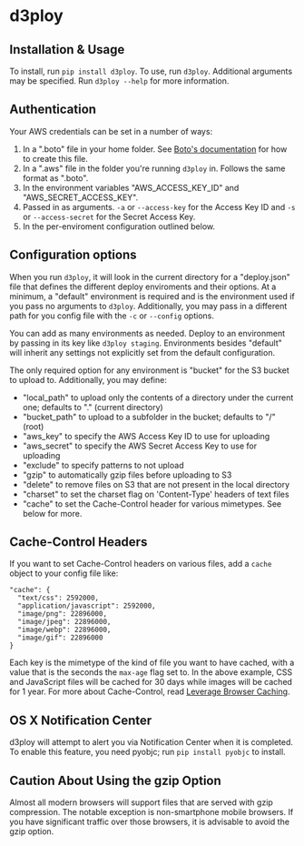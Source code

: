 # d3ploy

## Installation & Usage

To install, run `pip install d3ploy`.
To use, run `d3ploy`. Additional arguments may be specified. Run `d3ploy --help` for more information.

## Authentication

Your AWS credentials can be set in a number of ways:

1. In a ".boto" file in your home folder. See [Boto's documentation](http://docs.pythonboto.org/en/latest/boto_config_tut.html) for how to create this file.
2. In a ".aws" file in the folder you're running `d3ploy` in. Follows the same format as ".boto".
3. In the environment variables "AWS_ACCESS_KEY_ID" and "AWS_SECRET_ACCESS_KEY".
4. Passed in as arguments. `-a` or `--access-key` for the Access Key ID and `-s` or `--access-secret` for the Secret Access Key.
5. In the per-enviroment configuration outlined below.

## Configuration options

When you run `d3ploy`, it will look in the current directory for a "deploy.json" file that defines the different deploy enviroments and their options. At a minimum, a "default" environment is required and is the environment used if you pass no arguments to `d3ploy`. Additionally, you may pass in a different path for you config file with the `-c` or `--config` options.

You can add as many environments as needed. Deploy to an environment by passing in its key like `d3ploy staging`. Environments besides "default" will inherit any settings not explicitly set from the default configuration.

The only required option for any environment is "bucket" for the S3 bucket to upload to. Additionally, you may define:

* "local_path" to upload only the contents of a directory under the current one; defaults to "." (current directory)
* "bucket_path" to upload to a subfolder in the bucket; defaults to "/" (root)
* "aws_key" to specify the AWS Access Key ID to use for uploading
* "aws_secret" to specify the AWS Secret Access Key to use for uploading
* "exclude" to specify patterns to not upload
* "gzip" to automatically gzip files before uploading to S3
* "delete" to remove files on S3 that are not present in the local directory
* "charset" to set the charset flag on 'Content-Type' headers of text files
* "cache" to set the Cache-Control header for various mimetypes. See below for more.

## Cache-Control Headers

If you want to set Cache-Control headers on various files, add a `cache` object to your config file like:

```
"cache": {
  "text/css": 2592000,
  "application/javascript": 2592000,
  "image/png": 22896000,
  "image/jpeg": 22896000,
  "image/webp": 22896000,
  "image/gif": 22896000
} 
```

Each key is the mimetype of the kind of file you want to have cached, with a value that is the seconds the `max-age` flag set to. In the above example, CSS and JavaScript files will be cached for 30 days while images will be cached for 1 year. For more about Cache-Control, read [Leverage Browser Caching](https://developers.google.com/speed/docs/insights/LeverageBrowserCaching).

## OS X Notification Center

d3ploy will attempt to alert you via Notification Center when it is completed. To enable this feature, you need pyobjc; run `pip install pyobjc` to install.

## Caution About Using the gzip Option

Almost all modern browsers will support files that are served with gzip compression. The notable exception is non-smartphone mobile browsers. If you have significant traffic over those browsers, it is advisable to avoid the gzip option.

